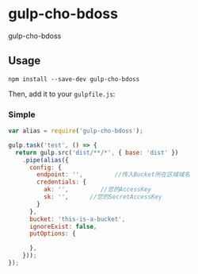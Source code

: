# gulp-cho-bdoss
gulp-cho-bdoss

## Usage

```shell
npm install --save-dev gulp-cho-bdoss
```

Then, add it to your `gulpfile.js`:

### Simple
```javascript
var alias = require('gulp-cho-bdoss');

gulp.task('test', () => {
  return gulp.src('dist/**/*', { base: 'dist' })
    .pipe(alias({
      config: {
        endpoint: '',         //传入Bucket所在区域域名
        credentials: {
          ak: '',         //您的AccessKey
          sk: '',      //您的SecretAccessKey
        }
      },
      bucket: 'this-is-a-bucket',
      ignoreExist: false,
      putOptions: {

      },
    }));
});
```
